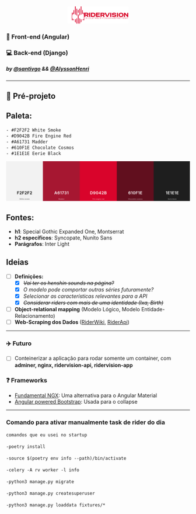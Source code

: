 <p align="center" width="100%">
    <img width="33%" src="https://raw.githubusercontent.com/santivgo/ridervision/refs/heads/main/pre-projeto/assets/ridervision-logo-colored.png"> 
</p>

### 🎨 Front-end (Angular)
### :computer: Back-end (Django)
##### by [@santivgo](github.com/santivgo) && [@AlyssonHenri](github.com/AlyssonHenri)
---
## :pencil: Pré-projeto 
## Paleta:
    - #F2F2F2 White Smoke
    - #D9042B Fire Engine Red
    - #A61731 Madder
    - #610F1E Chocolate Cosmos
    - #1E1E1E Eerie Black

![palette](https://raw.githubusercontent.com/santivgo/ridervision/refs/heads/main/pre-projeto/palette.png)

## Fontes:
  -  **h1**: Special Gothic Expanded One, Montserrat
  -  **h2 específicos**: Syncopate, Nunito Sans
  -  **Parágrafos**: Inter Light 
## Ideias
- [ ] **Definições:**
    - [x] ~~*Vai ter os henshin sounds na página?*~~
    - [x] *O modelo pode comportar outras séries futuramente?*
    - [x] *Selecionar as características relevantes para a API*
    - [x] ~~*Considerar riders com mais de uma identidade (Ixa, Birth)*~~
- [ ] **Object-relational mapping** (Modelo Lógico, Modelo Entidade-Relacionamento)
- [ ] **Web-Scraping dos Dados** ([RiderWiki](https://kamenrider.fandom.com/pt/wiki/Wiki_Kamen_Rider), [RiderApi](https://riderapi.netlify.app/))
---

### :airplane: Futuro
- [ ] Conteinerizar a aplicação para rodar somente um container, com **adminer, nginx, ridervision-api, ridervision-app**  
### :question: Frameworks
- [Fundamental NGX](https://sap.github.io/fundamental-ngx/#/core/home): Uma alternativa para o Angular Material
- [Angular powered Bootstrap](https://ng-bootstrap.github.io/): Usada para o collapse

---


### Comando para ativar manualmente task de rider do dia

```
comandos que eu usei no startup

-poetry install

-source $(poetry env info --path)/bin/activate

-celery -A rv worker -l info

-python3 manage.py migrate

-python3 manage.py createsuperuser

-python3 manage.py loaddata fixtures/*


``` 
